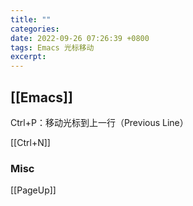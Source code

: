 ```yaml
---
title: ""
categories: 
date: 2022-09-26 07:26:39 +0800
tags: Emacs 光标移动
excerpt: 
---
```








## [[Emacs]]

Ctrl+P：移动光标到上一行（Previous Line）

[[Ctrl+N]]

### Misc

[[PageUp]]






